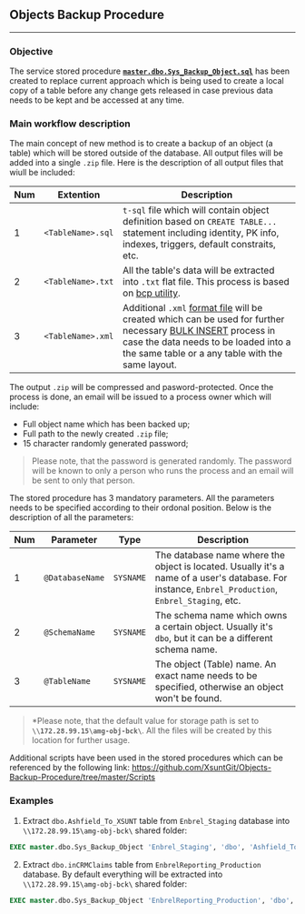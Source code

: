 ## Objects Backup Procedure
---
### Objective
The service stored procedure [**`master.dbo.Sys_Backup_Object.sql`**](https://github.com/XsuntGit/Objects-Backup-Procedure/blob/master/dbo.Sys_Backup_Object.sql) has been created to replace current approach which is being used to create a local copy of a table before any change gets released in case previous data needs to be kept and be accessed at any time.

### Main workflow description

The main concept of new method is to create a backup of an object (a table) which will be stored outside of the database. All output files will be added into a single `.zip` file. Here is the description of all output files that wiull be included:

Num | Extention | Description
---|---|---
1 | `<TableName>.sql` | `t-sql` file which will contain object definition based on `CREATE TABLE...` statement including identity, PK info, indexes, triggers, default constraits, etc.
2 | `<TableName>.txt` | All the table's data will be extracted into `.txt` flat file. This process is based on [bcp utility](https://docs.microsoft.com/en-us/sql/tools/bcp-utility).
3 | `<TableName>.xml` | Additional `.xml` [format file](https://docs.microsoft.com/en-us/sql/relational-databases/import-export/xml-format-files-sql-server) will be created which can be used for further necessary [BULK INSERT](https://docs.microsoft.com/en-us/sql/relational-databases/import-export/use-a-format-file-to-bulk-import-data-sql-server) process in case the data needs to be loaded into a the same table or a any table with the same layout.

The output `.zip` will be compressed and pasword-protected. Once the process is done, an email will be issued to a process owner which will include:
- Full object name which has been backed up;
- Full path to the newly created `.zip` file;
- 15 character randomly generated password;
> Please note, that the password is generated randomly. The password will be known to only a person who runs the process and an email will be sent to only that person.

The stored procedure has 3 mandatory parameters. All the parameters needs to be specified according to their ordonal position. Below is the description of all the parameters:

Num | Parameter | Type | Description
---|---|---|---
1 | `@DatabaseName` | `SYSNAME` | The database name where the object is located. Usually it's a name of a user's database. For instance, `Enbrel_Production`, `Enbrel_Staging`, etc.
2 | `@SchemaName` | `SYSNAME` | The schema name which owns a certain object. Usually it's `dbo`, but it can be a different schema name.
3 | `@TableName` | `SYSNAME` | The object (Table) name. An exact name needs to be specified, otherwise an object won't be found.

> *Please note, that the default value for storage path is set to **`\\172.28.99.15\amg-obj-bck\`**. All the files will be created by this location for further usage.

Additional scripts have been used in the stored procedures which can be referenced by the following link: <https://github.com/XsuntGit/Objects-Backup-Procedure/tree/master/Scripts>

### Examples

1. Extract `dbo.Ashfield_To_XSUNT` table from `Enbrel_Staging` database into `\\172.28.99.15\amg-obj-bck\` shared folder:
```sql
EXEC master.dbo.Sys_Backup_Object 'Enbrel_Staging', 'dbo', 'Ashfield_To_XSUNT'
```
2. Extract `dbo.inCRMClaims` table from `EnbrelReporting_Production` database. By default everything will be extracted into `\\172.28.99.15\amg-obj-bck\` shared folder:

```sql
EXEC master.dbo.Sys_Backup_Object 'EnbrelReporting_Production', 'dbo', 'inCRMClaims'
```
